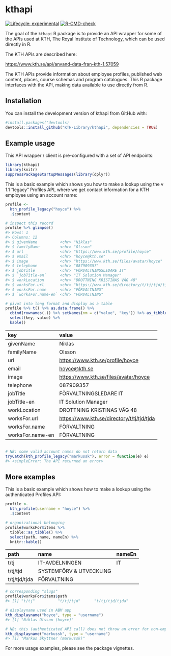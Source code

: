 
<!-- README.md is generated from README.Rmd. Please edit that file -->

# kthapi

<!-- badges: start -->

[![Lifecycle:
experimental](https://img.shields.io/badge/lifecycle-experimental-orange.svg)](https://www.tidyverse.org/lifecycle/#experimental)
[![R-CMD-check](https://github.com/KTH-Library/kthapi/workflows/R-CMD-check/badge.svg)](https://github.com/KTH-Library/kthapi/actions)
<!-- badges: end -->

The goal of the `kthapi` R package is to provide an API wrapper for some
of the APIs used at KTH, The Royal Institute of Technology, which can be
used directly in R.

The KTH APIs are described here:

<https://www.kth.se/api/anvand-data-fran-kth-1.57059>

The KTH APIs provide information about employee profiles, published web
content, places, course schemas and program catalogues. This R package
interfaces with the API, making data available to use directly from R.

## Installation

You can install the development version of kthapi from GitHub with:

``` r
#install.packages("devtools)
devtools::install_github("KTH-Library/kthapi", dependencies = TRUE)
```

## Example usage

This API wrapper / client is pre-configured with a set of API endpoints:

``` r
library(kthapi)
library(knitr)
suppressPackageStartupMessages(library(dplyr))
```

This is a basic example which shows you how to make a lookup using the v
1.1 “legacy” Profiles API, where we get contact information for a KTH
employee using an account name:

``` r
profile <- 
  kth_profile_legacy("hoyce") %>% 
  .$content 

# inspect this record
profile %>% glimpse()
#> Rows: 1
#> Columns: 12
#> $ givenName          <chr> "Niklas"
#> $ familyName         <chr> "Olsson"
#> $ url                <chr> "https://www.kth.se/profile/hoyce"
#> $ email              <chr> "hoyce@kth.se"
#> $ image              <chr> "https://www.kth.se/files/avatar/hoyce"
#> $ telephone          <chr> "087909357"
#> $ jobTitle           <chr> "FÖRVALTNINGSLEDARE IT"
#> $ `jobTitle-en`      <chr> "IT Solution Manager"
#> $ workLocation       <chr> "DROTTNING KRISTINAS VÄG 48"
#> $ worksFor.url       <chr> "https://www.kth.se/directory/t/tj/tjd/tjda"
#> $ worksFor.name      <chr> "FÖRVALTNING"
#> $ `worksFor.name-en` <chr> "FÖRVALTNING"

# pivot into long format and display as a table
profile %>% t() %>% as.data.frame() %>%  
  cbind(rownames(.)) %>% setNames(nm = c("value", "key")) %>% as_tibble() %>%
  select(key, value) %>%
  kable()
```

| key              | value                                        |
|:-----------------|:---------------------------------------------|
| givenName        | Niklas                                       |
| familyName       | Olsson                                       |
| url              | <https://www.kth.se/profile/hoyce>           |
| email            | <hoyce@kth.se>                               |
| image            | <https://www.kth.se/files/avatar/hoyce>      |
| telephone        | 087909357                                    |
| jobTitle         | FÖRVALTNINGSLEDARE IT                        |
| jobTitle-en      | IT Solution Manager                          |
| workLocation     | DROTTNING KRISTINAS VÄG 48                   |
| worksFor.url     | <https://www.kth.se/directory/t/tj/tjd/tjda> |
| worksFor.name    | FÖRVALTNING                                  |
| worksFor.name-en | FÖRVALTNING                                  |

``` r

# NB: some valid account names do not return data
tryCatch(kth_profile_legacy("markussk"), error = function(e) e)
#> <simpleError: The API returned an error>
```

## More examples

This is a basic example which shows how to make a lookup using the
authenticated Profiles API:

``` r
profile <- 
  kth_profile(username = "hoyce") %>%
  .$content

# organizational belonging
profile$worksFor$items %>% 
  tibble::as_tibble() %>%
  select(path, name, nameEn) %>%
  knitr::kable()
```

| path          | name                    | nameEn |
|:--------------|:------------------------|:-------|
| t/tj          | IT-AVDELNINGEN          | IT     |
| t/tj/tjd      | SYSTEMFÖRV & UTVECKLING |        |
| t/tj/tjd/tjda | FÖRVALTNING             |        |

``` r
# corresponding "slugs"
profile$worksFor$items$path
#> [1] "t/tj"          "t/tj/tjd"      "t/tj/tjd/tjda"

# displayname used in ABM app
kth_displayname("hoyce", type = "username")
#> [1] "Niklas Olsson (hoyce)"

# NB: this (authenticated API call) does not throw an error for non-employees
kth_displayname("markussk", type = "username")
#> [1] "Markus Skyttner (markussk)"
```

For more usage examples, please see the package vignettes.
